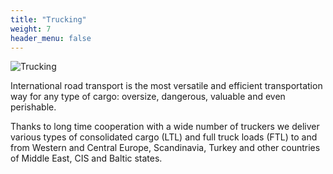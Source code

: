 ```yaml
---
title: "Trucking"
weight: 7
header_menu: false
---
```


![Trucking](images/stock-vector-cargo-trucks-are-running-on-the-highway-with-traffic-signs-2164401863.jpg)

International road transport is the most versatile and efficient transportation way for any type of cargo: oversize, dangerous, valuable and even perishable. 

Thanks to long time cooperation with a wide number of truckers we deliver various types of consolidated cargo (LTL) and full truck loads (FTL) to and from Western and Central Europe, Scandinavia, Turkey and other countries of Middle East, CIS and Baltic states.